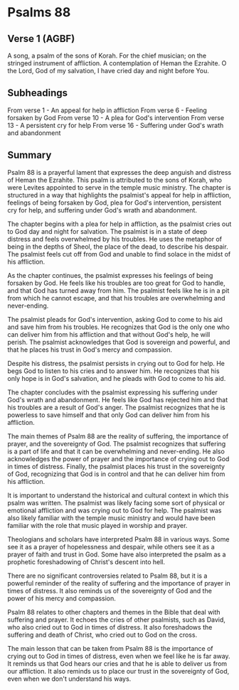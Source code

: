 # Psalms 88

## Verse 1 (AGBF)

A song, a psalm of the sons of Korah. For the chief musician; on the stringed instrument of affliction. A contemplation of Heman the Ezrahite. O the Lord, God of my salvation, I have cried day and night before You.

## Subheadings

From verse 1 - An appeal for help in affliction
From verse 6 - Feeling forsaken by God
From verse 10 - A plea for God's intervention
From verse 13 - A persistent cry for help
From verse 16 - Suffering under God's wrath and abandonment

## Summary

Psalm 88 is a prayerful lament that expresses the deep anguish and distress of Heman the Ezrahite. This psalm is attributed to the sons of Korah, who were Levites appointed to serve in the temple music ministry. The chapter is structured in a way that highlights the psalmist's appeal for help in affliction, feelings of being forsaken by God, plea for God's intervention, persistent cry for help, and suffering under God's wrath and abandonment.

The chapter begins with a plea for help in affliction, as the psalmist cries out to God day and night for salvation. The psalmist is in a state of deep distress and feels overwhelmed by his troubles. He uses the metaphor of being in the depths of Sheol, the place of the dead, to describe his despair. The psalmist feels cut off from God and unable to find solace in the midst of his affliction.

As the chapter continues, the psalmist expresses his feelings of being forsaken by God. He feels like his troubles are too great for God to handle, and that God has turned away from him. The psalmist feels like he is in a pit from which he cannot escape, and that his troubles are overwhelming and never-ending.

The psalmist pleads for God's intervention, asking God to come to his aid and save him from his troubles. He recognizes that God is the only one who can deliver him from his affliction and that without God's help, he will perish. The psalmist acknowledges that God is sovereign and powerful, and that he places his trust in God's mercy and compassion.

Despite his distress, the psalmist persists in crying out to God for help. He begs God to listen to his cries and to answer him. He recognizes that his only hope is in God's salvation, and he pleads with God to come to his aid.

The chapter concludes with the psalmist expressing his suffering under God's wrath and abandonment. He feels like God has rejected him and that his troubles are a result of God's anger. The psalmist recognizes that he is powerless to save himself and that only God can deliver him from his affliction.

The main themes of Psalm 88 are the reality of suffering, the importance of prayer, and the sovereignty of God. The psalmist recognizes that suffering is a part of life and that it can be overwhelming and never-ending. He also acknowledges the power of prayer and the importance of crying out to God in times of distress. Finally, the psalmist places his trust in the sovereignty of God, recognizing that God is in control and that he can deliver him from his affliction.

It is important to understand the historical and cultural context in which this psalm was written. The psalmist was likely facing some sort of physical or emotional affliction and was crying out to God for help. The psalmist was also likely familiar with the temple music ministry and would have been familiar with the role that music played in worship and prayer.

Theologians and scholars have interpreted Psalm 88 in various ways. Some see it as a prayer of hopelessness and despair, while others see it as a prayer of faith and trust in God. Some have also interpreted the psalm as a prophetic foreshadowing of Christ's descent into hell.

There are no significant controversies related to Psalm 88, but it is a powerful reminder of the reality of suffering and the importance of prayer in times of distress. It also reminds us of the sovereignty of God and the power of his mercy and compassion.

Psalm 88 relates to other chapters and themes in the Bible that deal with suffering and prayer. It echoes the cries of other psalmists, such as David, who also cried out to God in times of distress. It also foreshadows the suffering and death of Christ, who cried out to God on the cross.

The main lesson that can be taken from Psalm 88 is the importance of crying out to God in times of distress, even when we feel like he is far away. It reminds us that God hears our cries and that he is able to deliver us from our affliction. It also reminds us to place our trust in the sovereignty of God, even when we don't understand his ways.